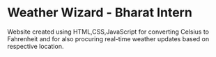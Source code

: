 # Weather Wizard - Bharat Intern


Website created using HTML,CSS,JavaScript for converting Celsius to Fahrenheit and for also procuring real-time weather updates based on respective location.
